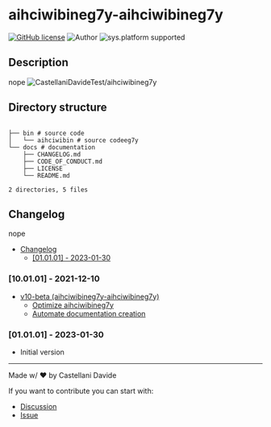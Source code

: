 # aihciwibineg7y-aihciwibineg7y
[![GitHub license](https://img.shields.io/badge/license-GNU-green?style=flat)](https://github.com/CastellaniDavideTest/aihciwibineg7y/blob/main/docs/LICENSE)
![Author](https://img.shields.io/badge/author-DavideC03-green?style=flat)
![sys.platform supported](https://img.shields.io/badge/OS%20platform%20supported-all-blue?style=flat) 

##  Description 
nope
![CastellaniDavideTest/aihciwibineg7y](https://opengraph.githubassets.com/4f7dbf32335a000855b2b5aa5c2ba3962d56e1c791d2a8c73e63d9a1ba8988fd/CastellaniDavideTest/aihciwibineg7y)
##  Directory structure 

```

├── bin # source code
│   └── aihciwibin # source codeeg7y
└── docs # documentation
    ├── CHANGELOG.md
    ├── CODE_OF_CONDUCT.md
    ├── LICENSE
    └── README.md

2 directories, 5 files
```
##  Changelog 
nope

- [ Changelog ](#changelog)
  - [[01.01.01] - 2023-01-30](#010101---2023-01-30)


### [10.01.01] - 2021-12-10
- [v10-beta (aihciwibineg7y-aihciwibineg7y)](https://github.com/aihciwibineg7y/issues/5)
  - [Optimize aihciwibineg7y](https://github.com/aihciwibineg7y/issues/7)
  - [Automate documentation creation](https://github.com/aihciwibineg7y/issues/6)

### [01.01.01] - 2023-01-30
 - Initial version

---
Made w/ :heart: by Castellani Davide

If you want to contribute you can start with:
- [Discussion](https://github.com/CastellaniDavideTest/aihciwibineg7y/discussions)
- [Issue](https://github.com/CastellaniDavideTest/aihciwibineg7y/issues/new)

